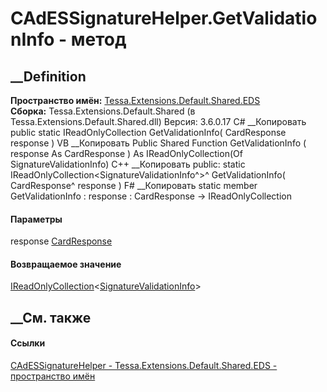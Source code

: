# CAdESSignatureHelper.GetValidationInfo - метод
##  __Definition
 **Пространство имён:**
[Tessa.Extensions.Default.Shared.EDS](N_Tessa_Extensions_Default_Shared_EDS.htm)  
 **Сборка:** Tessa.Extensions.Default.Shared (в
Tessa.Extensions.Default.Shared.dll) Версия: 3.6.0.17
C# __Копировать
     public static IReadOnlyCollection<SignatureValidationInfo> GetValidationInfo(
    	CardResponse response
    )
VB __Копировать
     Public Shared Function GetValidationInfo ( 
    	response As CardResponse
    ) As IReadOnlyCollection(Of SignatureValidationInfo)
C++ __Копировать
     public:
    static IReadOnlyCollection<SignatureValidationInfo^>^ GetValidationInfo(
    	CardResponse^ response
    )
F# __Копировать
     static member GetValidationInfo : 
            response : CardResponse -> IReadOnlyCollection<SignatureValidationInfo> 
#### Параметры
response [CardResponse](T_Tessa_Cards_CardResponse.htm)
#### Возвращаемое значение
[IReadOnlyCollection](https://learn.microsoft.com/dotnet/api/system.collections.generic.ireadonlycollection-1)<[SignatureValidationInfo](T_Tessa_Platform_EDS_SignatureValidationInfo.htm)>
##  __См. также
#### Ссылки
[CAdESSignatureHelper -
](T_Tessa_Extensions_Default_Shared_EDS_CAdESSignatureHelper.htm)
[Tessa.Extensions.Default.Shared.EDS - пространство
имён](N_Tessa_Extensions_Default_Shared_EDS.htm)
